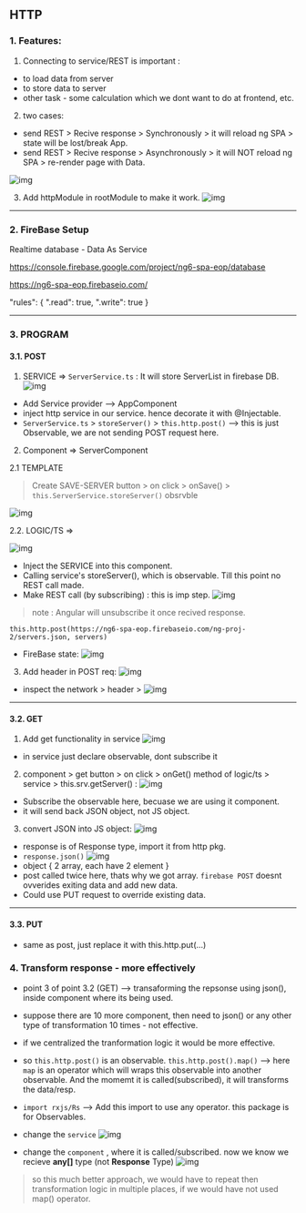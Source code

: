 ## HTTP

### 1. Features:
1. Connecting to service/REST is important :
- to load data from server
- to store data to server
- other task - some calculation which we dont want to do at frontend, etc.

2. two cases:
- send REST > Recive response > Synchronously > it will reload ng SPA > state will be lost/break App.
- send REST > Recive response > Asynchronously > it will NOT reload ng SPA > re-render page with  Data.

![img](https://github.com/lekhrajdinkar/NG6/blob/master/notes/assets/http/01.JPG)

3. Add httpModule in rootModule to make it work.
![img](https://github.com/lekhrajdinkar/NG6/blob/master/notes/assets/http/06.JPG)
***

### 2. FireBase Setup
Realtime database - Data As Service

https://console.firebase.google.com/project/ng6-spa-eop/database

https://ng6-spa-eop.firebaseio.com/

"rules": {
    ".read": true,
    ".write": true
}

***

### 3. PROGRAM 

#### 3.1. POST

1. SERVICE => `ServerService.ts` : It will store ServerList in firebase DB.
![img](https://github.com/lekhrajdinkar/NG6/blob/master/notes/assets/http/02.JPG)
- Add Service provider --> AppComponent
- inject http service in our service. hence decorate it with @Injectable.
- `ServerService.ts` > `storeServer()` > `this.http.post()` --> this is just Observable, we are not sending POST request here.

2. Component => ServerComponent

2.1 TEMPLATE
> Create SAVE-SERVER button > on click > onSave() > `this.ServerService.storeServer()` obsrvble

![img](https://github.com/lekhrajdinkar/NG6/blob/master/notes/assets/http/03.JPG)

2.2. LOGIC/TS => 

![img](https://github.com/lekhrajdinkar/NG6/blob/master/notes/assets/http/04.JPG)
- Inject the SERVICE into this component.
- Calling service's storeServer(), which is observable. Till this point no REST call made.
- Make REST call (by subscribing) : this is imp step.
![img](https://github.com/lekhrajdinkar/NG6/blob/master/notes/assets/http/05.JPG)
> note : Angular will unsubscribe it once recived response.

```
this.http.post(https://ng6-spa-eop.firebaseio.com/ng-proj-2/servers.json, servers)
```

- FireBase state:
![img](https://github.com/lekhrajdinkar/NG6/blob/master/notes/assets/http/07.JPG)

3. Add header in POST req:
![img](https://github.com/lekhrajdinkar/NG6/blob/master/notes/assets/http/08.JPG)

- inspect the network > header >
![img](https://github.com/lekhrajdinkar/NG6/blob/master/notes/assets/http/09.JPG)

***

#### 3.2. GET
1. Add get functionality in service
![img](https://github.com/lekhrajdinkar/NG6/blob/master/notes/assets/http/10.JPG)
- in service just declare observable, dont subscribe it 

2. component > get button > on click > onGet() method of logic/ts > service > this.srv.getServer() :
![img](https://github.com/lekhrajdinkar/NG6/blob/master/notes/assets/http/11.JPG)
- Subscribe the observable here, becuase we are using it component.
- it will send back JSON object, not JS object.

3. convert JSON into JS object:
![img](https://github.com/lekhrajdinkar/NG6/blob/master/notes/assets/http/12.JPG)
- response is of Response type, import it from http pkg.
- `response.json()`
![img](https://github.com/lekhrajdinkar/NG6/blob/master/notes/assets/http/13.JPG)
- object { 2 array, each have 2 element }
- post called twice here, thats why we got array. `firebase POST` doesnt ovverides exiting data and add new data.
- Could use PUT request to override existing data.

***
#### 3.3. PUT
- same as post, just replace it with this.http.put(...)

### 4. Transform response - more effectively

- point 3 of point 3.2 (GET) --> transaforming the repsonse using json(), inside component where its being used. 
- suppose there are 10 more  component, then need to json() or any other type of transformation 10 times - not effective.
- if we centralized the tranformation logic it would be more effective.

- so `this.http.post()` is an observable. `this.http.post().map()` --> here `map` is an operator which will wraps this observable into another observable. And the momemt it is called(subscribed), it will transforms the data/resp.

- `import rxjs/Rs` --> Add this import to use any operator. this package is for Observables.    

- change the `service`
![img](https://github.com/lekhrajdinkar/NG6/blob/master/notes/assets/http/14_1.JPG)

- change the `component` , where it is called/subscribed. now we know we recieve **any[]** type (not **Response** Type)
![img](https://github.com/lekhrajdinkar/NG6/blob/master/notes/assets/http/15_1.JPG)

> so this much better approach, we would have to repeat then transformation logic in multiple places, if we would have not used map() operator. 
